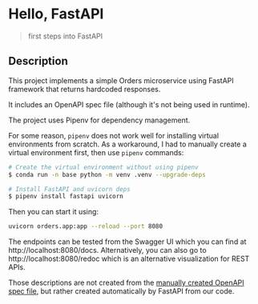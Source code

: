 # Hello, FastAPI
> first steps into FastAPI

## Description

This project implements a simple Orders microservice using FastAPI framework that returns hardcoded responses.

It includes an OpenAPI spec file (although it's not being used in runtime).

The project uses Pipenv for dependency management.

For some reason, `pipenv` does not work well for installing virtual environments from scratch. As a workaround, I had to manually create a virtual environment first, then use `pipenv` commands:

```bash
# Create the virtual environment without using pipenv
$ conda run -n base python -m venv .venv --upgrade-deps

# Install FastAPI and uvicorn deps
$ pipenv install fastapi uvicorn
```

Then you can start it using:

```bash
uvicorn orders.app:app --reload --port 8080
```

The endpoints can be tested from the Swagger UI which you can find at http://localhost:8080/docs. Alternatively, you can also go to http://localhost:8080/redoc which is an alternative visualization for REST APIs.

Those descriptions are not created from the [manually created OpenAPI spec file](oas.yaml), but rather created automatically by FastAPI from our code.